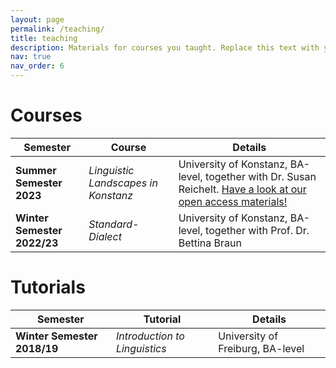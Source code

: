 ```yaml
---
layout: page
permalink: /teaching/
title: teaching
description: Materials for courses you taught. Replace this text with your description.
nav: true
nav_order: 6
---
```


# Courses

| **Semester**                   | **Course**                           | **Details**                                  |
|---------------------------------------|--------------------------------------|----------------------------------------------|
| **Summer Semester 2023**       | *Linguistic Landscapes in Konstanz* | University of Konstanz, BA-level, together with Dr. Susan Reichelt. [Have a look at our open access materials!](https://zenodo.org/records/10200678)  |
| **Winter Semester 2022/23**        | *Standard-Dialect*                   | University of Konstanz, BA-level, together with Prof. Dr. Bettina Braun |

# Tutorials

| **Semester**                    | **Tutorial**                       | **Details** |
|--------------------------------------|---------------------------------------|-------------|
| **Winter Semester 2018/19**     | *Introduction to Linguistics*      | University of Freiburg, BA-level    |
